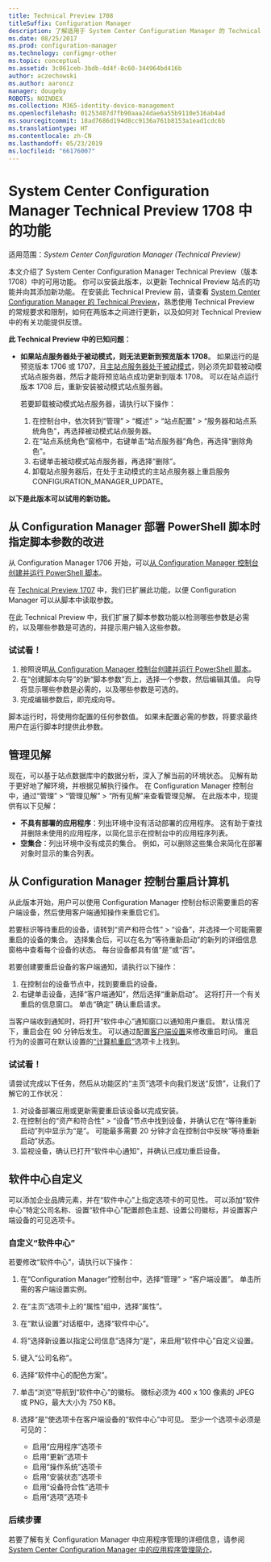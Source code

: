 ```yaml
---
title: Technical Preview 1708
titleSuffix: Configuration Manager
description: 了解适用于 System Center Configuration Manager 的 Technical Preview 版本 1708 中的可用功能。
ms.date: 08/25/2017
ms.prod: configuration-manager
ms.technology: configmgr-other
ms.topic: conceptual
ms.assetid: 3c061ceb-3bdb-4d4f-8c60-344964bd416b
author: aczechowski
ms.author: aaroncz
manager: dougeby
ROBOTS: NOINDEX
ms.collection: M365-identity-device-management
ms.openlocfilehash: 01253487d7fb90aaa24dae6a55b9110e516ab4ad
ms.sourcegitcommit: 18ad7686d194d8cc9136a761b8153a1ead1cdc6b
ms.translationtype: HT
ms.contentlocale: zh-CN
ms.lasthandoff: 05/23/2019
ms.locfileid: "66176007"
---
```

# <a name="capabilities-in-technical-preview-1708-for-system-center-configuration-manager"></a>System Center Configuration Manager Technical Preview 1708 中的功能

适用范围：*System Center Configuration Manager (Technical Preview)*

本文介绍了 System Center Configuration Manager Technical Preview（版本 1708）中的可用功能。 你可以安装此版本，以更新 Technical Preview 站点的功能并向其添加新功能。 在安装此 Technical Preview 前，请查看 [System Center Configuration Manager 的 Technical Preview](../../core/get-started/technical-preview.md)，熟悉使用 Technical Preview 的常规要求和限制，如何在两版本之间进行更新，以及如何对 Technical Preview 中的有关功能提供反馈。     


<!--  Known Issues Template   
**Known Issues in this Technical Preview:**
-   **Issue Name**. Details
    Workaround details.
-->
**此 Technical Preview 中的已知问题：**
- **如果站点服务器处于被动模式，则无法更新到预览版本 1708**。 如果运行的是预览版本 1706 或 1707，且[主站点服务器处于被动模式](/sccm/core/get-started/capabilities-in-technical-preview-1706#site-server-role-high-availability)，则必须先卸载被动模式站点服务器，然后才能将预览站点成功更新到版本 1708。 可以在站点运行版本 1708 后，重新安装被动模式站点服务器。

  若要卸载被动模式站点服务器，请执行以下操作：
  1. 在控制台中，依次转到“管理” > “概述” > “站点配置” > “服务器和站点系统角色”，再选择被动模式站点服务器。
  2. 在“站点系统角色”窗格中，右键单击“站点服务器”角色，再选择“删除角色”。
  3. 右键单击被动模式站点服务器，再选择“删除”。
  4. 卸载站点服务器后，在处于主动模式的主站点服务器上重启服务 CONFIGURATION_MANAGER_UPDATE。




**以下是此版本可以试用的新功能。**  

<!--  Rough Section Template
##  FEATURE

### Procedure 1
### Try it out!  
 Try to complete the following tasks and then send us **Feedback** from the **Home** tab of the Ribbon to let us know how it worked:
 -  Task 1
 -  Task 2              
-->

## <a name="improvements-for-specifying-script-parameters-when-you-deploy-powershell-scripts-from-configuration-manager"></a>从 Configuration Manager 部署 PowerShell 脚本时指定脚本参数的改进
<!-- 1236459 -->

从 Configuration Manager 1706 开始，可以[从 Configuration Manager 控制台创建并运行 PowerShell 脚本](/sccm/apps/deploy-use/create-deploy-scripts)。

在 [Technical Preview 1707](/sccm/core/get-started/capabilities-in-technical-preview-1707#add-parameters-when-you-deploy-powershell-scripts-from-configuration-manager) 中，我们已扩展此功能，以便 Configuration Manager 可以从脚本中读取参数。

在此 Technical Preview 中，我们扩展了脚本参数功能以检测哪些参数是必需的，以及哪些参数是可选的，并提示用户输入这些参数。

### <a name="try-it-out"></a>试试看！

1. 按照说明[从 Configuration Manager 控制台创建并运行 PowerShell 脚本](/sccm/apps/deploy-use/create-deploy-scripts)。
2. 在“创建脚本向导”的新“脚本参数”页上，选择一个参数，然后编辑其值。
向导将显示哪些参数是必需的，以及哪些参数是可选的。
4. 完成编辑参数后，即完成向导。

脚本运行时，将使用你配置的任何参数值。 如果未配置必需的参数，将要求最终用户在运行脚本时提供此参数。

## <a name="management-insights"></a>管理见解
<!-- 1353967 -->
现在，可以基于站点数据库中的数据分析，深入了解当前的环境状态。 见解有助于更好地了解环境，并根据见解执行操作。 在 Configuration Manager 控制台中，通过“管理” > “管理见解” > “所有见解”来查看管理见解。 在此版本中，现提供有以下见解：

- **不具有部署的应用程序**：列出环境中没有活动部署的应用程序。 这有助于查找并删除未使用的应用程序，以简化显示在控制台中的应用程序列表。
- **空集合**：列出环境中没有成员的集合。 例如，可以删除这些集合来简化在部署对象时显示的集合列表。


## <a name="restart-computers-from-the-configuration-manager-console"></a>从 Configuration Manager 控制台重启计算机   
<!-- 1356283 -->
从此版本开始，用户可以使用 Configuration Manager 控制台标识需要重启的客户端设备，然后使用客户端通知操作来重启它们。

若要标识等待重启的设备，请转到“资产和符合性” > “设备”，并选择一个可能需要重启的设备的集合。 选择集合后，可以在名为“等待重新启动”的新列的详细信息窗格中查看每个设备的状态。 每台设备都具有值“是”或“否”。

若要创建要重启设备的客户端通知，请执行以下操作：
1.  在控制台的设备节点中，找到要重启的设备。
2.  右键单击设备，选择“客户端通知”，然后选择“重新启动”。 这将打开一个有关重启的信息窗口。 单击“确定” 确认重启请求。

当客户端收到通知时，将打开“软件中心”通知窗口以通知用户重启。 默认情况下，重启会在 90 分钟后发生。 可以通过配置[客户端设置](/sccm/core/clients/deploy/configure-client-settings)来修改重启时间。 重启行为的设置可在默认设置的[“计算机重启”](/sccm/core/clients/deploy/about-client-settings#computer-restart)选项卡上找到。


### <a name="try-it-out"></a>试试看！
请尝试完成以下任务，然后从功能区的“主页”选项卡向我们发送“反馈”，让我们了解它的工作状况：
1.  对设备部署应用或更新需要重启该设备以完成安装。
2.  在控制台的“资产和符合性” > “设备”节点中找到设备，并确认它在“等待重新启动”列中显示为“是”。 可能最多需要 20 分钟才会在控制台中反映“等待重新启动”状态。
3.  监视设备，确认已打开“软件中心通知”，并确认已成功重启设备。


## <a name="software-center-customization"></a>软件中心自定义
<!-- 1351224 -->
可以添加企业品牌元素，并在“软件中心”上指定选项卡的可见性。 可以添加“软件中心”特定公司名称、设置“软件中心”配置颜色主题、设置公司徽标，并设置客户端设备的可见选项卡。

### <a name="customize-software-center"></a>自定义“软件中心”

若要修改“软件中心”，请执行以下操作：

1. 在“Configuration Manager”控制台中，选择“管理” > “客户端设置”。 单击所需的客户端设置实例。
2. 在“主页”选项卡上的“属性”组中，选择“属性”。
3. 在“默认设置”对话框中，选择“软件中心”。
4. 将“选择新设置以指定公司信息”选择为“是”，来启用“软件中心”自定义设置。
5. 键入“公司名称”。
6. 选择“软件中心的配色方案”。
7. 单击“浏览”导航到“软件中心”的徽标。 徽标必须为 400 x 100 像素的 JPEG 或 PNG，最大大小为 750 KB。
8. 选择“是”使选项卡在客户端设备的“软件中心”中可见。 至少一个选项卡必须是可见的：

    -  启用“应用程序”选项卡
    -  启用“更新”选项卡
    -  启用“操作系统”选项卡
    -  启用“安装状态”选项卡
    -  启用“设备符合性”选项卡
    -  启用“选项”选项卡

### <a name="next-steps"></a>后续步骤

若要了解有关 Configuration Manager 中应用程序管理的详细信息，请参阅 [System Center Configuration Manager 中的应用程序管理简介](/sccm/apps/understand/introduction-to-application-management)。

